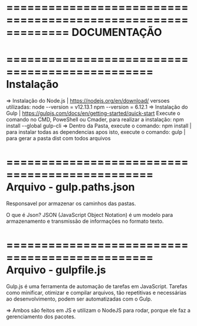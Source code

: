 =============================================================
                        DOCUMENTAÇÃO
=============================================================

===============================================
Instalação
===============================================

=> Instalação do Node.js | https://nodejs.org/en/download/
    versoes utilizadas:
    node --version =  v12.13.1
    npm --version = 6.12.1
=> Instalação do Gulp | https://gulpjs.com/docs/en/getting-started/quick-start
    Execute o comando no CMD, PoweShell ou Cmader, para realizar a instalação:
    npm install --global gulp-cli
=> Dentro da Pasta, execute o comando:
    npm install | para instalar todas as dependencias
    apos isto, execute o comando:
    gulp | para gerar a pasta dist com todos arquivos

===============================================
Arquivo - gulp.paths.json
===============================================
Responsavel por armazenar os caminhos das pastas.

O que é Json?
JSON (JavaScript Object Notation) é um modelo para armazenamento e transmissão de informações no formato texto.

===============================================
Arquivo - gulpfile.js
===============================================
Gulp.js é uma ferramenta de automação de tarefas em JavaScript. Tarefas como minificar, otimizar e compilar arquivos, tão repetitivas e necessárias ao desenvolvimento, podem ser automatizadas com o Gulp.

=> Ambos são feitos em JS e utilizam o NodeJS para rodar, porque ele faz a gerenciamento dos pacotes.
